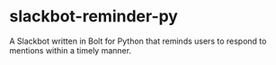 # slackbot-reminder-py
A Slackbot written in Bolt for Python that reminds users to respond to mentions within a timely manner.
